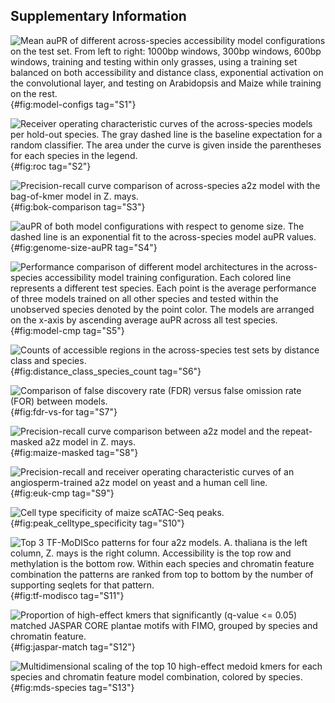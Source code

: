 ## Supplementary Information

![Mean auPR of different across-species accessibility model configurations on the test set. From left to right: 1000bp windows, 300bp windows, 600bp windows, training and testing within only grasses, using a training set balanced on both accessibility and distance class, exponential activation on the convolutional layer, and testing on Arabidopsis and Maize while training on the rest.](images/supplemental/model_configs.png){#fig:model-configs tag="S1"}

![Receiver operating characteristic curves of the across-species models per hold-out species. The gray dashed line is the baseline expectation for a random classifier. The area under the curve is given inside the parentheses for each species in the legend.](images/supplemental/roc.png){#fig:roc tag="S2"}

![Precision-recall curve comparison of across-species a2z model with the bag-of-kmer model in _Z. mays_.](images/supplemental/bok-vs-a2z.png){#fig:bok-comparison tag="S3"}

![auPR of both model configurations with respect to genome size. The dashed line is an exponential fit to the across-species model auPR values.](images/supplemental/genome-size-auPR.png){#fig:genome-size-auPR tag="S4"}

![Performance comparison of different model architectures in the across-species accessibility model training configuration. Each colored line represents a different test species. Each point is the average performance of three models trained on all other species and tested within the unobserved species denoted by the point color. The models are arranged on the x-axis by ascending average auPR across all test species.](images/supplemental/model_cmp.png){#fig:model-cmp tag="S5"}

![Counts of accessible regions in the across-species test sets by distance class and species.](images/supplemental/distance_class_species_count.png){#fig:distance_class_species_count tag="S6"}

![Comparison of false discovery rate (FDR) versus false omission rate (FOR) between models.](images/supplemental/fdr_vs_for.png){#fig:fdr-vs-for tag="S7"}

![Precision-recall curve comparison between a2z model and the repeat-masked a2z model in _Z. mays_.](images/supplemental/maize-masked.png){#fig:maize-masked tag="S8"}

![Precision-recall and receiver operating characteristic curves of an angiosperm-trained a2z model on yeast and a human cell line.](images/supplemental/euk-cmp.png){#fig:euk-cmp tag="S9"}

![Cell type specificity of maize scATAC-Seq peaks.](images/supplemental/peak_celltype_specificity.png){#fig:peak_celltype_specificity tag="S10"}

![Top 3 TF-MoDISco patterns for four a2z models. _A. thaliana_ is the left column, _Z. mays_ is the right column. Accessibility is the top row and methylation is the bottom row. Within each species and chromatin feature combination the patterns are ranked from top to bottom by the number of supporting seqlets for that pattern.](images/supplemental/tf-modisco.png){#fig:tf-modisco tag="S11"}

![Proportion of high-effect kmers that significantly (q-value \<\= 0.05) matched JASPAR CORE _plantae_ motifs with FIMO, grouped by species and chromatin feature.](images/supplemental/jaspar-match.png){#fig:jaspar-match tag="S12"}

![Multidimensional scaling of the top 10 high-effect medoid kmers for each species and chromatin feature model combination, colored by species.](images/supplemental/mds-species.png){#fig:mds-species tag="S13"}
